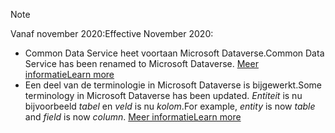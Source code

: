 > [!NOTE]
> <span data-ttu-id="283ae-101">Vanaf november 2020:</span><span class="sxs-lookup"><span data-stu-id="283ae-101">Effective November 2020:</span></span>
> - <span data-ttu-id="283ae-102">Common Data Service heet voortaan Microsoft Dataverse.</span><span class="sxs-lookup"><span data-stu-id="283ae-102">Common Data Service has been renamed to Microsoft Dataverse.</span></span> [<span data-ttu-id="283ae-103">Meer informatie</span><span class="sxs-lookup"><span data-stu-id="283ae-103">Learn more</span></span>](https://aka.ms/PAuAppBlog)
> - <span data-ttu-id="283ae-104">Een deel van de terminologie in Microsoft Dataverse is bijgewerkt.</span><span class="sxs-lookup"><span data-stu-id="283ae-104">Some terminology in Microsoft Dataverse has been updated.</span></span> <span data-ttu-id="283ae-105">*Entiteit* is nu bijvoorbeeld *tabel* en *veld* is nu *kolom*.</span><span class="sxs-lookup"><span data-stu-id="283ae-105">For example, *entity* is now *table* and *field* is now *column*.</span></span> [<span data-ttu-id="283ae-106">Meer informatie</span><span class="sxs-lookup"><span data-stu-id="283ae-106">Learn more</span></span>](https://go.microsoft.com/fwlink/?linkid=2147247)
